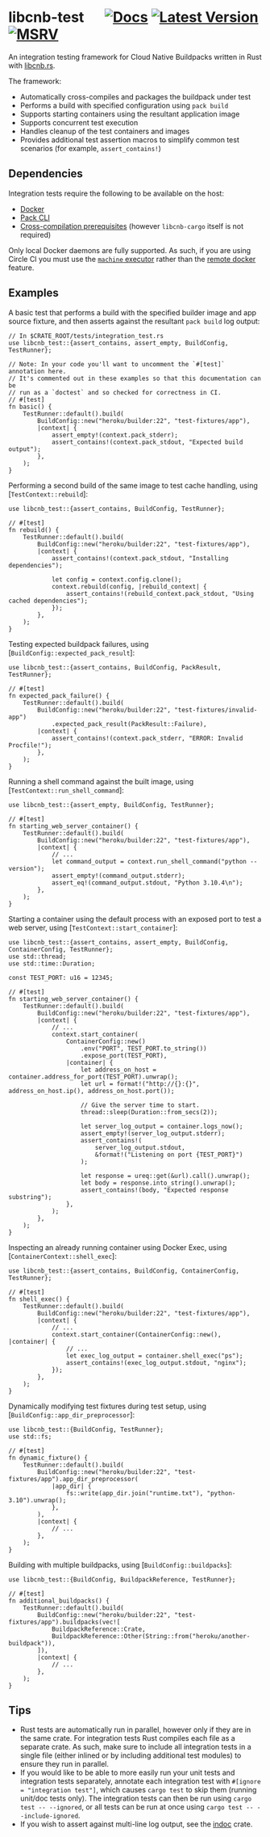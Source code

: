 # libcnb-test &emsp; [![Docs]][docs.rs] [![Latest Version]][crates.io] [![MSRV]][install-rust]

An integration testing framework for Cloud Native Buildpacks written in Rust with [libcnb.rs](https://github.com/heroku/libcnb.rs).

The framework:
- Automatically cross-compiles and packages the buildpack under test
- Performs a build with specified configuration using `pack build`
- Supports starting containers using the resultant application image
- Supports concurrent test execution
- Handles cleanup of the test containers and images
- Provides additional test assertion macros to simplify common test scenarios (for example, `assert_contains!`)

## Dependencies

Integration tests require the following to be available on the host:

- [Docker](https://docs.docker.com/engine/install/)
- [Pack CLI](https://buildpacks.io/docs/install-pack/)
- [Cross-compilation prerequisites](https://docs.rs/libcnb/latest/libcnb/#cross-compilation-prerequisites) (however `libcnb-cargo` itself is not required)

Only local Docker daemons are fully supported. As such, if you are using Circle CI you must use the
[`machine` executor](https://circleci.com/docs/2.0/executor-types/#using-machine) rather than the
[remote docker](https://circleci.com/docs/2.0/building-docker-images/) feature.

## Examples

A basic test that performs a build with the specified builder image and app source fixture,
and then asserts against the resultant `pack build` log output:

```rust,no_run
// In $CRATE_ROOT/tests/integration_test.rs
use libcnb_test::{assert_contains, assert_empty, BuildConfig, TestRunner};

// Note: In your code you'll want to uncomment the `#[test]` annotation here.
// It's commented out in these examples so that this documentation can be
// run as a `doctest` and so checked for correctness in CI.
// #[test]
fn basic() {
    TestRunner::default().build(
        BuildConfig::new("heroku/builder:22", "test-fixtures/app"),
        |context| {
            assert_empty!(context.pack_stderr);
            assert_contains!(context.pack_stdout, "Expected build output");
        },
    );
}
```

Performing a second build of the same image to test cache handling, using [`TestContext::rebuild`]:

```rust,no_run
use libcnb_test::{assert_contains, BuildConfig, TestRunner};

// #[test]
fn rebuild() {
    TestRunner::default().build(
        BuildConfig::new("heroku/builder:22", "test-fixtures/app"),
        |context| {
            assert_contains!(context.pack_stdout, "Installing dependencies");

            let config = context.config.clone();
            context.rebuild(config, |rebuild_context| {
                assert_contains!(rebuild_context.pack_stdout, "Using cached dependencies");
            });
        },
    );
}
```

Testing expected buildpack failures, using [`BuildConfig::expected_pack_result`]:

```rust,no_run
use libcnb_test::{assert_contains, BuildConfig, PackResult, TestRunner};

// #[test]
fn expected_pack_failure() {
    TestRunner::default().build(
        BuildConfig::new("heroku/builder:22", "test-fixtures/invalid-app")
            .expected_pack_result(PackResult::Failure),
        |context| {
            assert_contains!(context.pack_stderr, "ERROR: Invalid Procfile!");
        },
    );
}
```

Running a shell command against the built image, using [`TestContext::run_shell_command`]:

```rust,no_run
use libcnb_test::{assert_empty, BuildConfig, TestRunner};

// #[test]
fn starting_web_server_container() {
    TestRunner::default().build(
        BuildConfig::new("heroku/builder:22", "test-fixtures/app"),
        |context| {
            // ...
            let command_output = context.run_shell_command("python --version");
            assert_empty!(command_output.stderr);
            assert_eq!(command_output.stdout, "Python 3.10.4\n");
        },
    );
}
```

Starting a container using the default process with an exposed port to test a web server, using [`TestContext::start_container`]:

```rust,no_run
use libcnb_test::{assert_contains, assert_empty, BuildConfig, ContainerConfig, TestRunner};
use std::thread;
use std::time::Duration;

const TEST_PORT: u16 = 12345;

// #[test]
fn starting_web_server_container() {
    TestRunner::default().build(
        BuildConfig::new("heroku/builder:22", "test-fixtures/app"),
        |context| {
            // ...
            context.start_container(
                ContainerConfig::new()
                    .env("PORT", TEST_PORT.to_string())
                    .expose_port(TEST_PORT),
                |container| {
                    let address_on_host = container.address_for_port(TEST_PORT).unwrap();
                    let url = format!("http://{}:{}", address_on_host.ip(), address_on_host.port());

                    // Give the server time to start.
                    thread::sleep(Duration::from_secs(2));

                    let server_log_output = container.logs_now();
                    assert_empty!(server_log_output.stderr);
                    assert_contains!(
                        server_log_output.stdout,
                        &format!("Listening on port {TEST_PORT}")
                    );

                    let response = ureq::get(&url).call().unwrap();
                    let body = response.into_string().unwrap();
                    assert_contains!(body, "Expected response substring");
                },
            );
        },
    );
}
```

Inspecting an already running container using Docker Exec, using [`ContainerContext::shell_exec`]:

```rust,no_run
use libcnb_test::{assert_contains, BuildConfig, ContainerConfig, TestRunner};

// #[test]
fn shell_exec() {
    TestRunner::default().build(
        BuildConfig::new("heroku/builder:22", "test-fixtures/app"),
        |context| {
            // ...
            context.start_container(ContainerConfig::new(), |container| {
                // ...
                let exec_log_output = container.shell_exec("ps");
                assert_contains!(exec_log_output.stdout, "nginx");
            });
        },
    );
}
```

Dynamically modifying test fixtures during test setup, using [`BuildConfig::app_dir_preprocessor`]:

```rust,no_run
use libcnb_test::{BuildConfig, TestRunner};
use std::fs;

// #[test]
fn dynamic_fixture() {
    TestRunner::default().build(
        BuildConfig::new("heroku/builder:22", "test-fixtures/app").app_dir_preprocessor(
            |app_dir| {
                fs::write(app_dir.join("runtime.txt"), "python-3.10").unwrap();
            },
        ),
        |context| {
            // ...
        },
    );
}
```

Building with multiple buildpacks, using [`BuildConfig::buildpacks`]:

```rust,no_run
use libcnb_test::{BuildConfig, BuildpackReference, TestRunner};

// #[test]
fn additional_buildpacks() {
    TestRunner::default().build(
        BuildConfig::new("heroku/builder:22", "test-fixtures/app").buildpacks(vec![
            BuildpackReference::Crate,
            BuildpackReference::Other(String::from("heroku/another-buildpack")),
        ]),
        |context| {
            // ...
        },
    );
}
```

## Tips

- Rust tests are automatically run in parallel, however only if they are in the same crate.
  For integration tests Rust compiles each file as a separate crate. As such, make sure to
  include all integration  tests in a single file (either inlined or by including additional
  test modules) to ensure they run in parallel.
- If you would like to be able to more easily run your unit tests and integration tests
  separately, annotate each integration test with `#[ignore = "integration test"]`, which
  causes `cargo test` to skip them (running unit/doc tests only). The integration tests
  can then be run using `cargo test -- --ignored`, or all tests can be run at once using
  `cargo test -- --include-ignored`.
- If you wish to assert against multi-line log output, see the [indoc](https://crates.io/crates/indoc) crate.

[Docs]: https://img.shields.io/docsrs/libcnb-test
[docs.rs]: https://docs.rs/libcnb-test/latest/libcnb_test/
[Latest Version]: https://img.shields.io/crates/v/libcnb-test.svg
[crates.io]: https://crates.io/crates/libcnb-test
[MSRV]: https://img.shields.io/badge/MSRV-rustc_1.59+-lightgray.svg
[install-rust]: https://www.rust-lang.org/tools/install
